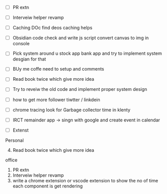 
- [ ] PR extn
- [ ] Interveiw helper revamp
- [ ] Caching DOc find deos caching helps
- [ ] Obsidian code check and write js script convert canvas to img in console
- [ ] Pick system around u stock app bank app and try to implement system desgian for that
- [ ] BUy me coffe need to setup and comments
- [ ] Read book twice which give more idea
- [ ] Try to reveiw the old code and implement proper system design
- [ ]  how to get more follower tiwtter / linkdein
- [ ] chrome tracing look for Garbage collector time in klenty
- [ ] IRCT remainder app -> singn with google and create event in calendar 
- [ ] Extenst


Personal

4. Read book twice which give more idea



office
1. PR extn
2. Interveiw helper revamp
4. write a chrome extension or vscode extension to show the no of time each component is get rendering